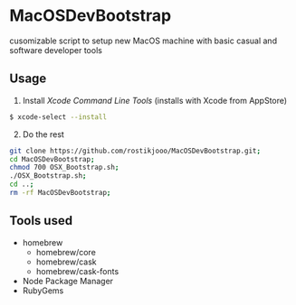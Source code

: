 # MacOSDevBootstrap
cusomizable script to setup new MacOS  machine
with basic casual and software developer tools

## Usage
1. Install _Xcode Command Line Tools_ (installs with Xcode from AppStore)
```zsh
$ xcode-select --install
```
2. Do the rest
```zsh
git clone https://github.com/rostikjooo/MacOSDevBootstrap.git;
cd MacOSDevBootstrap;
chmod 700 OSX_Bootstrap.sh;
./OSX_Bootstrap.sh;
cd ..;
rm -rf MacOSDevBootstrap;
```


## Tools used
- homebrew
    * homebrew/core
    * homebrew/cask
    * homebrew/cask-fonts
- Node Package Manager
- RubyGems


